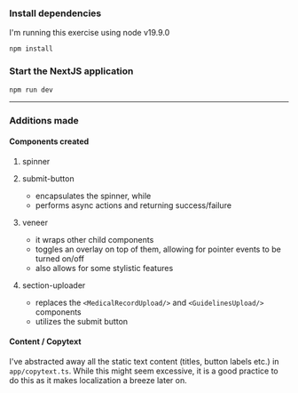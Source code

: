 ### Install dependencies

I'm running this exercise using node v19.9.0

```
npm install
```

### Start the NextJS application

```
npm run dev
```

---

### Additions made

#### Components created

1. spinner
2. submit-button

    - encapsulates the spinner, while
    - performs async actions and returning success/failure

3. veneer
    - it wraps other child components
    - toggles an overlay on top of them, allowing for pointer events to be turned on/off
    - also allows for some stylistic features
4. section-uploader
    - replaces the `<MedicalRecordUpload/>` and `<GuidelinesUpload/>` components
    - utilizes the submit button

#### Content / Copytext

I've abstracted away all the static text content (titles, button labels etc.) in `app/copytext.ts`. While this might seem excessive, it is a good practice to do this as it makes localization a breeze later on.
